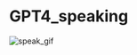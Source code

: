 # GPT4_speaking
![speak_gif](https://github.com/TCK2001/GPT4_speaking/assets/87925027/8091520a-befa-4427-9a19-251859dfe85c)
